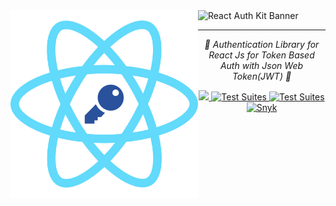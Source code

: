 <img align="left" src="./logo.png" width="300" alt="Arkadip Bhattacharya's Dev Card"/>

<img width="650" src="https://raw.githubusercontent.com/react-auth-kit/react-auth-kit/master/docs/img/banner.svg" alt="React Auth Kit Banner" />

---

<p align="center">
    <em>🔑 Authentication Library for React Js for Token Based Auth with Json Web Token(JWT) 🔑</em>
</p>

<p align="center">
    
<a href="https://codecov.io/gh/react-auth-kit/react-auth-kit">
  <img src="https://codecov.io/gh/react-auth-kit/react-auth-kit/branch/master/graph/badge.svg?token=H188T7PXLL"/>
</a>

<a href="https://www.npmjs.com/package/react-auth-kit">
    <img src="https://img.shields.io/npm/v/react-auth-kit.svg?logo=npm" alt="Test Suites">
</a>
<a href="https://bundlephobia.com/result?p=react-auth-kit">
    <img src="https://img.shields.io/bundlephobia/minzip/react-auth-kit?style=flat-square" alt="Test Suites">
</a>
<a href="https://snyk.io/advisor/npm-package/react-auth-kit">
    <img src="https://img.shields.io/snyk/vulnerabilities/npm/react-auth-kit?logo=snyk&style=flat-square" alt="Snyk">
</a>
</p>
